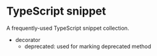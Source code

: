 # TypeScript snippet

A frequently-used TypeScript snippet collection.

- decorator
    - deprecated: used for marking deprecated method
